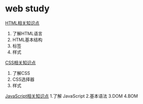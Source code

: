 # web study


[HTML相关知识点](https://justalva.github.io/WebTest/html/html_data.html)

 1. 了解HTML语言
 2. HTML基本结构
 3. 标签
 4. 样式
  
[CSS相关知识点](https://justalva.github.io/WebTest/html/css_data.html)

 1. 了解CSS
 2. CSS选择器
 3. 样式

[JavaScript相关知识点](http://justalva.github.io/WebTest/html/javascript_data.html)
1.了解 JavaScript
2.基本语法
3.DOM
4.BOM
